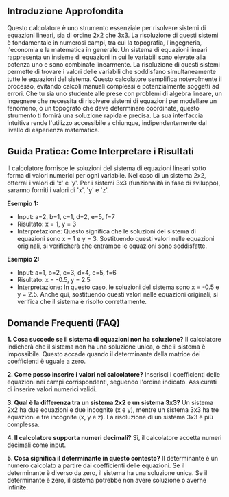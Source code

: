 ## Introduzione Approfondita
Questo calcolatore è uno strumento essenziale per risolvere sistemi di equazioni lineari, sia di ordine 2x2 che 3x3.  La risoluzione di questi sistemi è fondamentale in numerosi campi, tra cui la topografia, l'ingegneria, l'economia e la matematica in generale.  Un sistema di equazioni lineari rappresenta un insieme di equazioni in cui le variabili sono elevate alla potenza uno e sono combinate linearmente.  La risoluzione di questi sistemi permette di trovare i valori delle variabili che soddisfano simultaneamente tutte le equazioni del sistema.  Questo calcolatore semplifica notevolmente il processo, evitando calcoli manuali complessi e potenzialmente soggetti ad errori.  Che tu sia uno studente alle prese con problemi di algebra lineare, un ingegnere che necessita di risolvere sistemi di equazioni per modellare un fenomeno, o un topografo che deve determinare coordinate, questo strumento ti fornirà una soluzione rapida e precisa.  La sua interfaccia intuitiva rende l'utilizzo accessibile a chiunque, indipendentemente dal livello di esperienza matematica.

## Guida Pratica: Come Interpretare i Risultati
Il calcolatore fornisce le soluzioni del sistema di equazioni lineari sotto forma di valori numerici per ogni variabile.  Nel caso di un sistema 2x2, otterrai i valori di 'x' e 'y'.  Per i sistemi 3x3 (funzionalità in fase di sviluppo), saranno forniti i valori di 'x', 'y' e 'z'.

**Esempio 1:**
- Input: a=2, b=1, c=1, d=2, e=5, f=7
- Risultato: x = 1, y = 3
- Interpretazione: Questo significa che le soluzioni del sistema di equazioni sono x = 1 e y = 3.  Sostituendo questi valori nelle equazioni originali, si verificherà che entrambe le equazioni sono soddisfatte.

**Esempio 2:**
- Input: a=1, b=2, c=3, d=4, e=5, f=6
- Risultato: x = -0.5, y = 2.5
- Interpretazione:  In questo caso, le soluzioni del sistema sono x = -0.5 e y = 2.5.  Anche qui, sostituendo questi valori nelle equazioni originali, si verifica che il sistema è risolto correttamente.

## Domande Frequenti (FAQ)

**1. Cosa succede se il sistema di equazioni non ha soluzione?**
Il calcolatore indicherà che il sistema non ha una soluzione unica, o che il sistema è impossibile. Questo accade quando il determinante della matrice dei coefficienti è uguale a zero.

**2. Come posso inserire i valori nel calcolatore?**
Inserisci i coefficienti delle equazioni nei campi corrispondenti, seguendo l'ordine indicato. Assicurati di inserire valori numerici validi.

**3. Qual è la differenza tra un sistema 2x2 e un sistema 3x3?**
Un sistema 2x2 ha due equazioni e due incognite (x e y), mentre un sistema 3x3 ha tre equazioni e tre incognite (x, y e z).  La risoluzione di un sistema 3x3 è più complessa.

**4. Il calcolatore supporta numeri decimali?**
Sì, il calcolatore accetta numeri decimali come input.

**5. Cosa significa il determinante in questo contesto?**
Il determinante è un numero calcolato a partire dai coefficienti delle equazioni. Se il determinante è diverso da zero, il sistema ha una soluzione unica. Se il determinante è zero, il sistema potrebbe non avere soluzione o averne infinite.